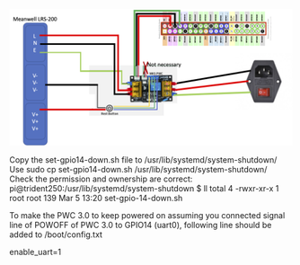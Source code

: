 ![RPi connnection](rpi_connection.png)

Copy the set-gpio14-down.sh file to /usr/lib/systemd/system-shutdown/
Use sudo cp set-gpio14-down.sh /usr/lib/systemd/system-shutdown/
Check the permission and ownership are correct:
pi@trident250:/usr/lib/systemd/system-shutdown $ ll
total 4
-rwxr-xr-x 1 root root 139 Mar  5 13:20 set-gpio-14-down.sh

To make the PWC 3.0 to keep powered on assuming you connected signal line of POWOFF of PWC 3.0 to GPIO14 (uart0), following line should be added to /boot/config.txt

enable_uart=1
